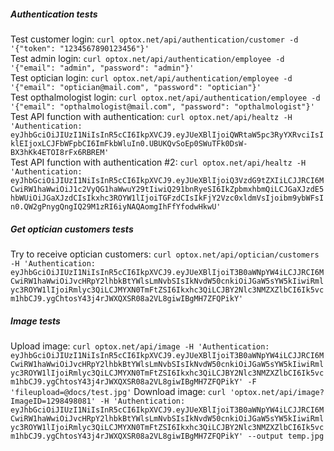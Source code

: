 ##### Authentication tests

Test customer login: `curl optox.net/api/authentication/customer -d '{"token": "1234567890123456"}'`  
Test admin login: `curl optox.net/api/authentication/employee -d '{"email": "admin", "password": "admin"}'`  
Test optician login: `curl optox.net/api/authentication/employee -d '{"email": "optician@mail.com", "password": "optician"}'`  
Test opthalmologist login: `curl optox.net/api/authentication/employee -d '{"email": "opthalmologist@mail.com", "password": "opthalmologist"}'`  
Test API function with authentication: `curl optox.net/api/healtz -H 'Authentication: eyJhbGciOiJIUzI1NiIsInR5cCI6IkpXVCJ9.eyJUeXBlIjoiQWRtaW5pc3RyYXRvciIsIklEIjoxLCJFbWFpbCI6ImFkbWluIn0.UBUKQvSoEp0SWuTFk0DsW-BX3hKk4ETOI8rFx6RBREM'`  
Test API function with authentication #2: `curl optox.net/api/healtz -H 'Authentication: eyJhbGciOiJIUzI1NiIsInR5cCI6IkpXVCJ9.eyJUeXBlIjoiQ3VzdG9tZXIiLCJJRCI6MCwiRW1haWwiOiJ1c2VyQG1haWwuY29tIiwiQ291bnRyeSI6IkZpbmxhbmQiLCJGaXJzdE5hbWUiOiJGaXJzdCIsIkxhc3ROYW1lIjoiTGFzdCIsIkFjY2Vzc0xldmVsIjoibm9ybWFsIn0.QW2gPnygQngIQ29M1zRI6iyNAQAomgIhFfYfodwHkwU'`

##### Get optician customers tests

Try to receive optician customers: `curl optox.net/api/optician/customers -H 'Authentication: eyJhbGciOiJIUzI1NiIsInR5cCI6IkpXVCJ9.eyJUeXBlIjoiT3B0aWNpYW4iLCJJRCI6MCwiRW1haWwiOiJvcHRpY2lhbkBtYWlsLmNvbSIsIkNvdW50cnkiOiJGaW5sYW5kIiwiRmlyc3ROYW1lIjoiRmlyc3QiLCJMYXN0TmFtZSI6Ikxhc3QiLCJBY2Nlc3NMZXZlbCI6Ik5vcm1hbCJ9.ygChtosY43j4rJWXQXSR08a2VL8giwIBgMH7ZFQPikY'`

##### Image tests

Upload image: `curl optox.net/api/image -H 'Authentication: eyJhbGciOiJIUzI1NiIsInR5cCI6IkpXVCJ9.eyJUeXBlIjoiT3B0aWNpYW4iLCJJRCI6MCwiRW1haWwiOiJvcHRpY2lhbkBtYWlsLmNvbSIsIkNvdW50cnkiOiJGaW5sYW5kIiwiRmlyc3ROYW1lIjoiRmlyc3QiLCJMYXN0TmFtZSI6Ikxhc3QiLCJBY2Nlc3NMZXZlbCI6Ik5vcm1hbCJ9.ygChtosY43j4rJWXQXSR08a2VL8giwIBgMH7ZFQPikY' -F 'fileupload=@docs/test.jpg'`
Download image: `curl 'optox.net/api/image?ImageID=1298498081' -H 'Authentication: eyJhbGciOiJIUzI1NiIsInR5cCI6IkpXVCJ9.eyJUeXBlIjoiT3B0aWNpYW4iLCJJRCI6MCwiRW1haWwiOiJvcHRpY2lhbkBtYWlsLmNvbSIsIkNvdW50cnkiOiJGaW5sYW5kIiwiRmlyc3ROYW1lIjoiRmlyc3QiLCJMYXN0TmFtZSI6Ikxhc3QiLCJBY2Nlc3NMZXZlbCI6Ik5vcm1hbCJ9.ygChtosY43j4rJWXQXSR08a2VL8giwIBgMH7ZFQPikY' --output temp.jpg`
